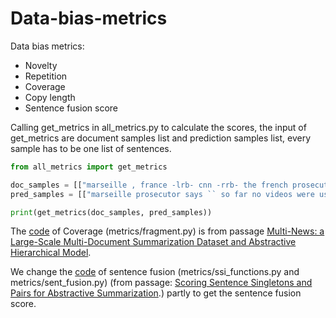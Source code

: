 # Data-bias-metrics
Data bias metrics:

* Novelty
* Repetition
* Coverage
* Copy length
* Sentence fusion score 

Calling get_metrics in all_metrics.py to calculate the scores, the input of get_metrics are document samples list and prediction samples list, every sample has to be one list of sentences.

```python
from all_metrics import get_metrics

doc_samples = [["marseille , france -lrb- cnn -rrb- the french prosecutor leading an investigation into the crash of germanwings flight 9525 insisted wednesday that he was not aware of any video footage from on board the plane .", "marseille prosecutor brice robin told cnn that `` so far no videos were used in the crash investigation . ''"]]
pred_samples = [["marseille prosecutor says `` so far no videos were used in the crash investigation '' despite media reports .", "journalists at bild and paris match are `` very confident '' the video clip is real , an editor says .", "andreas lubitz had informed his lufthansa training school of an episode of severe depression , airline says ."]]

print(get_metrics(doc_samples, pred_samples))
```

The [code](https://github.com/Alex-Fabbri/Multi-News) of Coverage (metrics/fragment.py) is from passage [Multi-News: a Large-Scale Multi-Document Summarization Dataset and Abstractive Hierarchical Model](https://arxiv.org/pdf/1906.01749.pdf).

We change the [code](https://github.com/ucfnlp/summarization-sing-pair-mix) of sentence fusion (metrics/ssi_functions.py and metrics/sent_fusion.py) (from passage: [Scoring Sentence Singletons and Pairs for Abstractive Summarization](https://arxiv.org/pdf/1906.00077.pdf).) partly to get the sentence fusion score. 

